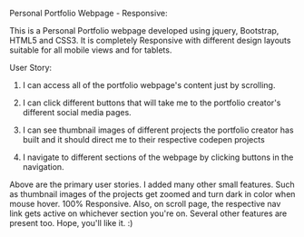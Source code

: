 Personal Portfolio Webpage - Responsive:

This is a Personal Portfolio webpage developed using jquery, Bootstrap, HTML5 and CSS3. It is completely Responsive with different design layouts
suitable for all mobile views and for tablets.

User Story:

1.	I can access all of the portfolio webpage's content just by scrolling.

2.	I can click different buttons that will take me to the portfolio creator's different social media pages.

3.	I can see thumbnail images of different projects the portfolio creator has built and it should direct me to their respective codepen
	projects
	
4.	I navigate to different sections of the webpage by clicking buttons in the navigation.

Above are the primary user stories. I added many other small features. Such as thumbnail images of the projects get zoomed and turn dark
in color when mouse hover.
100% Responsive. 
Also, on scroll page, the respective nav link gets active on whichever section you're on.
Several other features are present too.
Hope, you'll like it. :)